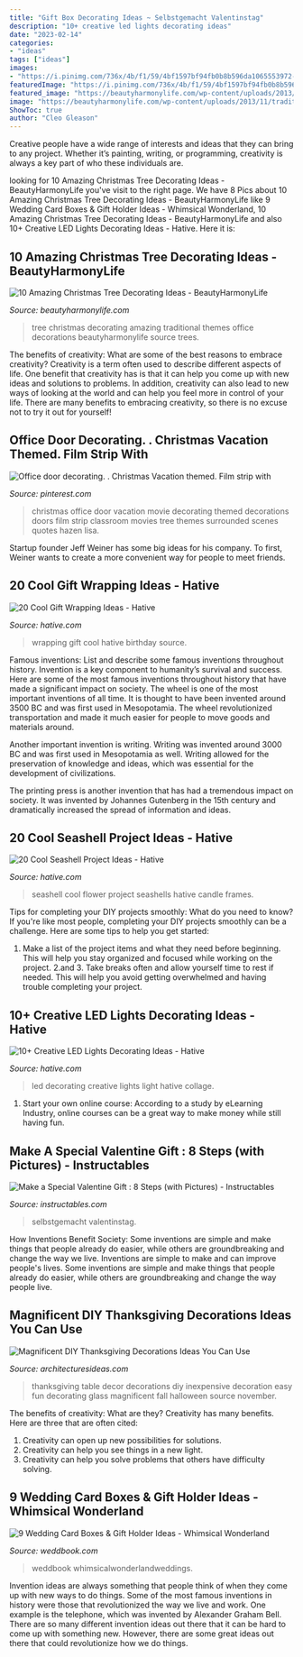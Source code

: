 ```yaml
---
title: "Gift Box Decorating Ideas ~ Selbstgemacht Valentinstag"
description: "10+ creative led lights decorating ideas"
date: "2023-02-14"
categories:
- "ideas"
tags: ["ideas"]
images:
- "https://i.pinimg.com/736x/4b/f1/59/4bf1597bf94fb0b8b596da1065553972--film-strip-office-doors.jpg"
featuredImage: "https://i.pinimg.com/736x/4b/f1/59/4bf1597bf94fb0b8b596da1065553972--film-strip-office-doors.jpg"
featured_image: "https://beautyharmonylife.com/wp-content/uploads/2013/11/traditional-.jpg"
image: "https://beautyharmonylife.com/wp-content/uploads/2013/11/traditional-.jpg"
ShowToc: true
author: "Cleo Gleason"
---
```



Creative people have a wide range of interests and ideas that they can bring to any project. Whether it’s painting, writing, or programming, creativity is always a key part of who these individuals are.

	

		
looking for 10 Amazing Christmas Tree Decorating Ideas - BeautyHarmonyLife you've visit to the right page. We have 8 Pics about 10 Amazing Christmas Tree Decorating Ideas - BeautyHarmonyLife like 9 Wedding Card Boxes &amp; Gift Holder Ideas - Whimsical Wonderland, 10 Amazing Christmas Tree Decorating Ideas - BeautyHarmonyLife and also 10+ Creative LED Lights Decorating Ideas - Hative. Here it is:
		
    
## 10 Amazing Christmas Tree Decorating Ideas - BeautyHarmonyLife

<img loading=lazy src="https://beautyharmonylife.com/wp-content/uploads/2013/11/traditional-.jpg" onerror="this.onerror=null;this.src='https://tse1.mm.bing.net/th?id=OIP.UJEixgty-ME6V9j55zSqYgAAAA&amp;pid=15.1';" alt="10 Amazing Christmas Tree Decorating Ideas - BeautyHarmonyLife">

_Source: beautyharmonylife.com_

>tree christmas decorating amazing traditional themes office decorations beautyharmonylife source trees. 

	

The benefits of creativity: What are some of the best reasons to embrace creativity?
Creativity is a term often used to describe different aspects of life. One benefit that creativity has is that it can help you come up with new ideas and solutions to problems. In addition, creativity can also lead to new ways of looking at the world and can help you feel more in control of your life. There are many benefits to embracing creativity, so there is no excuse not to try it out for yourself!

    
## Office Door Decorating. . Christmas Vacation Themed. Film Strip With

<img loading=lazy src="https://i.pinimg.com/736x/4b/f1/59/4bf1597bf94fb0b8b596da1065553972--film-strip-office-doors.jpg" onerror="this.onerror=null;this.src='https://tse3.mm.bing.net/th?id=OIP.DC_xYp9gBqtJW_6-pd4BywHaNI&amp;pid=15.1';" alt="Office door decorating. . Christmas Vacation themed. Film strip with">

_Source: pinterest.com_

>christmas office door vacation movie decorating themed decorations doors film strip classroom movies tree themes surrounded scenes quotes hazen lisa. 

	

Startup founder Jeff Weiner has some big ideas for his company. To first, Weiner wants to create a more convenient way for people to meet friends.

    
## 20 Cool Gift Wrapping Ideas - Hative

<img loading=lazy src="https://hative.com/wp-content/uploads/2014/10/gift-wrapping-ideas/3-cool-gift-wrapping-ideas.jpg" onerror="this.onerror=null;this.src='https://tse2.mm.bing.net/th?id=OIP.IumchR58nq-vAcfGyDOSDAHaJ4&amp;pid=15.1';" alt="20 Cool Gift Wrapping Ideas - Hative">

_Source: hative.com_

>wrapping gift cool hative birthday source. 

	

Famous inventions: List and describe some famous inventions throughout history.
Invention is a key component to humanity’s survival and success. Here are some of the most famous inventions throughout history that have made a significant impact on society.
The wheel is one of the most important inventions of all time. It is thought to have been invented around 3500 BC and was first used in Mesopotamia. The wheel revolutionized transportation and made it much easier for people to move goods and materials around.

Another important invention is writing. Writing was invented around 3000 BC and was first used in Mesopotamia as well. Writing allowed for the preservation of knowledge and ideas, which was essential for the development of civilizations.

The printing press is another invention that has had a tremendous impact on society. It was invented by Johannes Gutenberg in the 15th century and dramatically increased the spread of information and ideas.

    
## 20 Cool Seashell Project Ideas - Hative

<img loading=lazy src="https://hative.com/wp-content/uploads/2014/12/seashell-project-ideas/8-seashell-flower.jpg" onerror="this.onerror=null;this.src='https://tse2.mm.bing.net/th?id=OIP.DhHBkS07_Q0sr5Fnyjy0_QHaJ6&amp;pid=15.1';" alt="20 Cool Seashell Project Ideas - Hative">

_Source: hative.com_

>seashell cool flower project seashells hative candle frames. 

	

Tips for completing your DIY projects smoothly: What do you need to know?
If you're like most people, completing your DIY projects smoothly can be a challenge. Here are some tips to help you get started: 
1. Make a list of the project items and what they need before beginning. This will help you stay organized and focused while working on the project. 
2.аnd 3. Take breaks often and allow yourself time to rest if needed. This will help you avoid getting overwhelmed and having trouble completing your project.

    
## 10+ Creative LED Lights Decorating Ideas - Hative

<img loading=lazy src="https://hative.com/wp-content/uploads/2014/08/led-light-decorating-collage.jpg" onerror="this.onerror=null;this.src='https://tse1.mm.bing.net/th?id=OIP.erK_98QDsqzbvs4n_FBMUQHaGL&amp;pid=15.1';" alt="10+ Creative LED Lights Decorating Ideas - Hative">

_Source: hative.com_

>led decorating creative lights light hative collage. 

	

1. Start your own online course: According to a study by eLearning Industry, online courses can be a great way to make money while still having fun.

    
## Make A Special Valentine Gift : 8 Steps (with Pictures) - Instructables

<img loading=lazy src="https://content.instructables.com/ORIG/FCB/RIZ9/G43E482Y/FCBRIZ9G43E482Y.jpg?frame=1&amp;width=2100" onerror="this.onerror=null;this.src='https://tse3.mm.bing.net/th?id=OIP.x0oC3iAGMuuo0jCwRr_CcgHaLI&amp;pid=15.1';" alt="Make a Special Valentine Gift : 8 Steps (with Pictures) - Instructables">

_Source: instructables.com_

>selbstgemacht valentinstag. 

	

How Inventions Benefit Society: Some inventions are simple and make things that people already do easier, while others are groundbreaking and change the way we live.
Inventions are simple to make and can improve people's lives. Some inventions are simple and make things that people already do easier, while others are groundbreaking and change the way people live.

    
## Magnificent DIY Thanksgiving Decorations Ideas You Can Use

<img loading=lazy src="http://architecturesideas.com/wp-content/uploads/2017/10/DIY-Thanksgiving-Decorations-5.jpg" onerror="this.onerror=null;this.src='https://tse4.mm.bing.net/th?id=OIP.cPwCyoL6VgsHSgnVl6ji8AHaEu&amp;pid=15.1';" alt="Magnificent DIY Thanksgiving Decorations Ideas You Can Use">

_Source: architecturesideas.com_

>thanksgiving table decor decorations diy inexpensive decoration easy fun decorating glass magnificent fall halloween source november. 

	

The benefits of creativity: What are they?
Creativity has many benefits. Here are three that are often cited: 
1) Creativity can open up new possibilities for solutions. 
2) Creativity can help you see things in a new light. 
3) Creativity can help you solve problems that others have difficulty solving.

    
## 9 Wedding Card Boxes &amp; Gift Holder Ideas - Whimsical Wonderland

<img loading=lazy src="http://s3.weddbook.com/t1/2/4/5/2452836/9-wedding-card-boxes-gift-holder-ideas-whimsical-wonderland.jpg" onerror="this.onerror=null;this.src='https://tse2.mm.bing.net/th?id=OIP.enLdoo2jj5QbzHGMgE7d5QHaLH&amp;pid=15.1';" alt="9 Wedding Card Boxes &amp; Gift Holder Ideas - Whimsical Wonderland">

_Source: weddbook.com_

>weddbook whimsicalwonderlandweddings. 

	

Invention ideas are always something that people think of when they come up with new ways to do things. Some of the most famous inventions in history were those that revolutionized the way we live and work. One example is the telephone, which was invented by Alexander Graham Bell. There are so many different invention ideas out there that it can be hard to come up with something new. However, there are some great ideas out there that could revolutionize how we do things.

